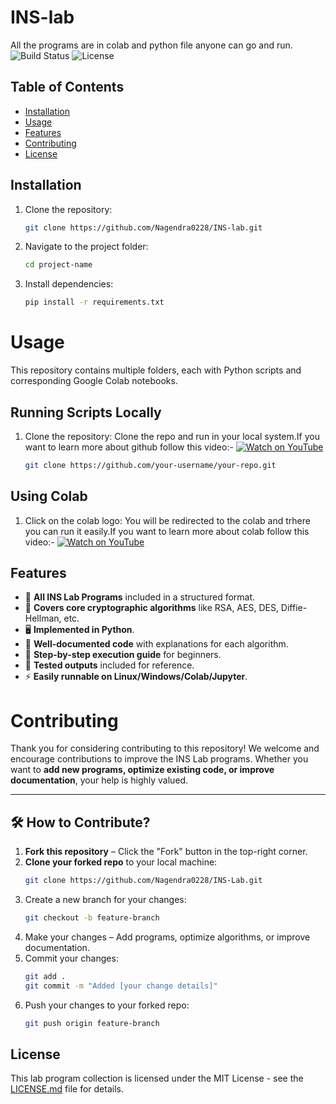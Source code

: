 # INS-lab
All the programs are in colab and python file anyone can go and run. 
![Build Status](https://img.shields.io/badge/build-passing-brightgreen)
![License](https://img.shields.io/badge/license-MIT-blue)

## Table of Contents
- [Installation](#installation)
- [Usage](#Usage)
- [Features](#Features)
- [Contributing](#Contributing)
- [License](#License)

## Installation
1. Clone the repository:
   ```sh
   git clone https://github.com/Nagendra0228/INS-lab.git
   ```
2. Navigate to the project folder:
   ```sh
   cd project-name
   ```
3. Install dependencies:
   ```sh
   pip install -r requirements.txt
   ```
# Usage

This repository contains multiple folders, each with Python scripts and corresponding Google Colab notebooks.

## Running Scripts Locally
1. Clone the repository:
   Clone the repo and run in your local system.If you want to learn more about github follow this video:-
[![Watch on YouTube](https://img.shields.io/badge/Watch%20on-YouTube-red?logo=youtube)](https://www.youtube.com/watch?v=q9wc7hUrW8U)
   ```sh
   git clone https://github.com/your-username/your-repo.git
   ```
## Using Colab
1. Click on the colab logo:
You will be redirected to the colab and trhere you can run it easily.If you want to learn more about colab follow this video:-
[![Watch on YouTube](https://img.shields.io/badge/Watch%20on-YouTube-red?logo=youtube)](https://www.youtube.com/watch?v=agj3AxNPDWU&list=PLA83b1JHN4ly56Y7o6vDAT8Szxc3_EdRH)


## Features 
- 📂 **All INS Lab Programs** included in a structured format.
- 🔑 **Covers core cryptographic algorithms** like RSA, AES, DES, Diffie-Hellman, etc.
- 🖥️ **Implemented in Python**.
- 🔬 **Well-documented code** with explanations for each algorithm.
- 📜 **Step-by-step execution guide** for beginners.
- 🎯 **Tested outputs** included for reference.
- ⚡ **Easily runnable on Linux/Windows/Colab/Jupyter**.

# Contributing   

Thank you for considering contributing to this repository! We welcome and encourage contributions to improve the INS Lab programs. Whether you want to **add new programs, optimize existing code, or improve documentation**, your help is highly valued.  

---

## 🛠 How to Contribute?  

1. **Fork this repository** – Click the "Fork" button in the top-right corner.  
2. **Clone your forked repo** to your local machine:
    ```sh
   git clone https://github.com/Nagendra0228/INS-Lab.git
   ```
3. Create a new branch for your changes:
   ```sh
   git checkout -b feature-branch
   ```
4. Make your changes – Add programs, optimize algorithms, or improve documentation.
5. Commit your changes:
    ```sh
   git add .
   git commit -m "Added [your change details]"
   ```
6. Push your changes to your forked repo:  
   ```sh
   git push origin feature-branch
   ```
## License
This lab program collection is licensed under the MIT License - see the [LICENSE.md](LICENSE.md) file for details.



